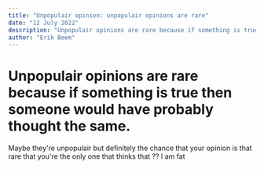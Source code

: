 ```yaml
---
title: "Unpopulair opinion: unpopulair opinions are rare"
date: "12 July 2022"
description: "Unpopulair opinions are rare because if something is true then someone would have probably thought the same??"
author: "Erik Beem"
---
```


# Unpopulair opinions are rare because if something is true then someone would have probably thought the same.

Maybe they're unpopulair but definitely the chance that your opinion is that rare that you're the only one that thinks that ?? I am fat
